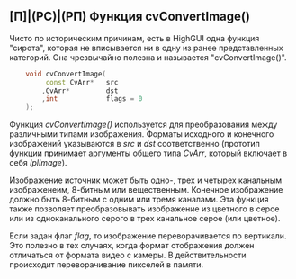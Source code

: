 ## [П]|(РС)|(РП) Функция cvConvertImage()

Чисто по историческим причинам, есть в HighGUI одна функция "сирота", которая не вписывается ни в одну из ранее представленных категорий. Она чрезвычайно полезна и называется "cvConvertImage()".

```cpp
	void cvConvertImage(
		 const CvArr*	src
		,CvArr* 		dst
		,int 			flags = 0
	);
```

Функция *cvConvertImage()* используется для преобразования между различными типами изображения. Форматы исходного и конечного изображений указываются в *src* и *dst* соответственно (прототип функции принимает аргументы общего типа *CvArr*, который включает в себя *IplImage*).

Изображение источник может быть одно-, трех и четырех канальным изображенеим, 8-битным или вещественным. Конечное изображение должно быть 8-битным с одним или тремя каналами. Эта функция также позволяет преобразовывать изображение из цветного в серое или из одноканального серого в трех канальное серое (или цветное).

Если задан флаг *flag*, то изображение переворачивается по вертикали. Это полезно в тех случаях, когда формат отображения должен отличаться от формата видео с камеры. В действительности происходит переворачивание пикселей в памяти.